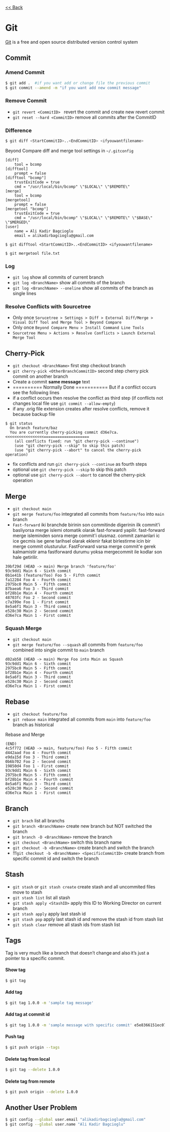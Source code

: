 [<< Back](README.md)

# Git
[Git](https://git-scm.com) is a free and open source distributed version control system 

## Commit
### Amend Commit 
```bash
$ git add .  #if you want add or change file the previous commit 
$ git commit --amend -m "if you want add new commit message"
```

### Remove Commit 
- ```git revert <CommitID> ``` revert the commit and create new revert commit
- ```git reset --hard <CommitID>``` remove all commits after the CommitID

### Difference 
```bash
$ git diff <StartCommitID>..<EndCommitID> <ifyouwantfilename>
```
Beyond Compare diff and merge tool settings in ```~/.gitconfig```
```
[diff]
  	tool = bcomp
[difftool]
  	prompt = false
[difftool "bcomp"]
  	trustExitCode = true
  	cmd = "/usr/local/bin/bcomp" \"$LOCAL\" \"$REMOTE\"
[merge]
  	tool = bcomp
[mergetool]
  	prompt = false
[mergetool "bcomp"]
  	trustExitCode = true
  	cmd = "/usr/local/bin/bcomp" \"$LOCAL\" \"$REMOTE\" \"$BASE\" \"$MERGED\"
[user]
	name = Ali Kadir Bagcioglu
	email = alikadirbagcioglu@gmail.com
```
```
$ git difftool <StartCommitID>..<EndCommitID> <ifyouwantfilename>
```
```
$ git mergetool file.txt
```

### Log
- ```git log``` show all commits of current branch
- ```git log <BranchName>``` show all commits of the branch
- ```git log <BranchName> --oneline``` show all commits of the branch as single lines

### Resolve Conflicts with Sourcetree
- Only once ```Sorucetree > Settings > Diff > External Diff/Merge > Visual Diff Tool and Merge Tool > Beyond Compare```
- Only once ```Beyond Compare Menu > Install Command Line Tools``` 
- ```Sourcetree Menu > Actions > Resolve Conflicts > Launch External Merge Tool```
 
## Cherry-Pick 
- ```git checkout <BranchName>``` first step checkout branch 
- ```git cherry-pick <OtherBranchCommitID>``` second step cherry pick commit on another branch
- Create a commit **same message** text 
-  ========== Normally Done =========== But if a conflict occurs see the following lines
- if a conflict occurs then resolve the conflict as third step (if conflicts not changes local file use ```git commit --allow-empty```)
- if any .orig file extension creates after resolve conflicts, remove it because backup file 

```
$ git status
  On branch feature/baz
  You are currently cherry-picking commit d36e7ca. <<<<<<<<<<<<<<<<<====================
    (all conflicts fixed: run "git cherry-pick --continue")
    (use "git cherry-pick --skip" to skip this patch)
    (use "git cherry-pick --abort" to cancel the cherry-pick operation)
```

- fix conflicts and run ```git cherry-pick --continue``` as fourth steps
- optional use ```git cherry-pick --skip``` to skip this patch
- optional use ```git cherry-pick --abort``` to cancel the cherry-pick operation

## Merge 
- ```git checkout main``` 
- ```git merge feature/foo``` integrated all commits from ```feature/foo``` into ```main``` branch
- ```Fast-forward``` iki branchde birinin son commitinde digerinin ilk commit'i basliyorsa merge islemi otomatik olarak fast-forward yapilir. fast-forward merge isleminden sonra merge commit'i olusmaz. commit zamanlari ic ice gecmis ise gene tarihsel olarak eklenir fakat birlestirme icin bir merge commit olusturulur. FastForward varsa merge commit'e gerek kalmamistir ama fastforward durumu yoksa mergecommit ile kodlar son hale getirilir.
```
39bf29d (HEAD -> main) Merge branch 'feature/foo'
93c9dd1 Main 6 - Sixth commit
0b1e41b (feature/foo) Foo 5 - Fifth commit
fa12284 Foo 4 - Fourth commit
2975bc0 Main 5 - Fifth commit
87baea6 Foo 3 - Third commit
bf28b1e Main 4 - Fourth commit
48703fc Foo 2 - Second commit
c7a399e Foo 1 - First commit
8e5a6f1 Main 3 - Third commit
e528c30 Main 2 - Second commit
d36e7ca Main 1 - First commit
```
  
### Squash Merge
- ```git checkout main``` 
- ```git merge feature/foo --squash``` all commits from ```feature/foo``` combined into single commit to ```main``` branch
```
d02ab58 (HEAD -> main) Merge Foo into Main as Squash
93c9dd1 Main 6 - Sixth commit
2975bc0 Main 5 - Fifth commit
bf28b1e Main 4 - Fourth commit
8e5a6f1 Main 3 - Third commit
e528c30 Main 2 - Second commit
d36e7ca Main 1 - First commit
```

## Rebase
- ```git checkout feature/foo```
- ```git rebase main``` integrated all commits from ```main``` into ```feature/foo``` branch as historical

Rebase and Merge
```
(END)
4c5f772 (HEAD -> main, feature/foo) Foo 5 - Fifth commit
d442aad Foo 4 - Fourth commit
e9da15d Foo 3 - Third commit
0b6b702 Foo 2 - Second commit
19850d4 Foo 1 - First commit
93c9dd1 Main 6 - Sixth commit
2975bc0 Main 5 - Fifth commit
bf28b1e Main 4 - Fourth commit
8e5a6f1 Main 3 - Third commit
e528c30 Main 2 - Second commit
d36e7ca Main 1 - First commit
```

## Branch
- ```git brach``` list all branchs
- ```git branch <BranchName>``` create new branch but NOT switched the branch
- ```git branch -D <BranchName>``` remove the branch 
- ```git checkout <BranchName>``` switch this branch name
- ```git checkout -b <BranchName>``` create branch and switch the branch
- !!!```git checkout -b <BranchName> <SpecificCommitID>``` create branch from specific commit id and switch the branch


## Stash
- ```git stash``` or ```git stash create``` create stash and all uncommited files move to stash
- ```git stash list``` list all stash
- ```git stash apply <StashID>``` apply this ID to Working Director on current branch
- ```git stash apply``` apply last stash id
- ```git stash pop``` apply last stash id and remove the stash id from stash list
- ```git stash clear``` remove all stash ids from stash list 

## Tags  
Tag is very much like a branch that doesn’t change and also it’s just a pointer to a specific commit.

#### Show tag
```bash
$ git tag
```

#### Add tag
```bash
$ git tag 1.0.0 -m 'sample tag message'
```

#### Add tag at commit id
```bash
$ git tag 1.0.0 -m 'sample message with specific commit' e5e8366151ec07d541e97857b4a1ad03bd2315a8
```

#### Push tag
```bash
$ git push origin --tags
```

#### Delete tag from local
```bash
$ git tag --delete 1.0.0
```

#### Delete tag from remote
```bash
$ git push origin --delete 1.0.0
```

## Another User Problem
```bash
$ git config --global user.email "alikadirbagcioglu@gmail.com"
$ git config --global user.name "Ali Kadir Bagcioglu"
```
